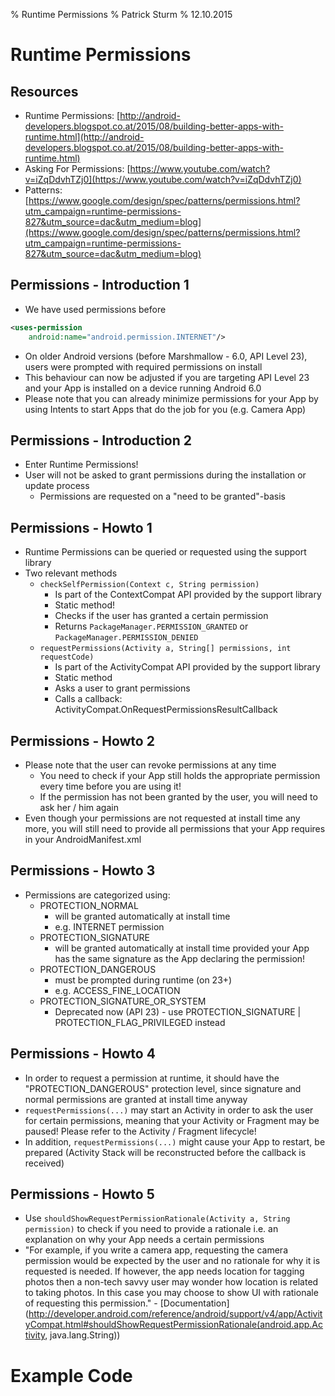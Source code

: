 % Runtime Permissions
% Patrick Sturm
% 12.10.2015

# Runtime Permissions

## Resources

* Runtime Permissions: [http://android-developers.blogspot.co.at/2015/08/building-better-apps-with-runtime.html](http://android-developers.blogspot.co.at/2015/08/building-better-apps-with-runtime.html)
* Asking For Permissions: [https://www.youtube.com/watch?v=iZqDdvhTZj0](https://www.youtube.com/watch?v=iZqDdvhTZj0)
* Patterns: [https://www.google.com/design/spec/patterns/permissions.html?utm_campaign=runtime-permissions-827&utm_source=dac&utm_medium=blog](https://www.google.com/design/spec/patterns/permissions.html?utm_campaign=runtime-permissions-827&utm_source=dac&utm_medium=blog)

## Permissions - Introduction 1

* We have used permissions before
```xml
<uses-permission 
	android:name="android.permission.INTERNET"/>
```
* On older Android versions (before Marshmallow - 6.0, API Level 23), users were prompted with required permissions on install
* This behaviour can now be adjusted if you are targeting API Level 23 and your App is installed on a device running Android 6.0
* Please note that you can already minimize permissions for your App by using Intents to start Apps that do the job for you (e.g. Camera App)

## Permissions - Introduction 2

* Enter Runtime Permissions!
* User will not be asked to grant permissions during the installation or update process
	* Permissions are requested on a "need to be granted"-basis

## Permissions - Howto 1

* Runtime Permissions can be queried or requested using the support library
* Two relevant methods
	* ```checkSelfPermission(Context c, String permission)```
		* Is part of the ContextCompat API provided by the support library
		* Static method!
		* Checks if the user has granted a certain permission
		* Returns ```PackageManager.PERMISSION_GRANTED``` or ```PackageManager.PERMISSION_DENIED```
	* ```requestPermissions(Activity a, String[] permissions, int requestCode)```
		* Is part of the ActivityCompat API provided by the support library
		* Static method
		* Asks a user to grant permissions
		* Calls a callback: ActivityCompat.OnRequestPermissionsResultCallback

## Permissions - Howto 2

* Please note that the user can revoke permissions at any time
	* You need to check if your App still holds the appropriate permission every time before you are using it!
	* If the permission has not been granted by the user, you will need to ask her / him again
* Even though your permissions are not requested at install time any more, you will still need to provide all permissions that your App requires in your AndroidManifest.xml

## Permissions - Howto 3

* Permissions are categorized using:
	* PROTECTION_NORMAL
		* will be granted automatically at install time
		* e.g. INTERNET permission
	* PROTECTION_SIGNATURE
		* will be granted automatically at install time provided your App has the same signature as the App declaring the permission!
	* PROTECTION_DANGEROUS
		* must be prompted during runtime (on 23+)
		* e.g. ACCESS_FINE_LOCATION
	* PROTECTION_SIGNATURE_OR_SYSTEM
		* Deprecated now (API 23) - use PROTECTION_SIGNATURE | PROTECTION_FLAG_PRIVILEGED instead

## Permissions - Howto 4

* In order to request a permission at runtime, it should have the "PROTECTION_DANGEROUS" protection level, since signature and normal permissions are granted at install time anyway
* ```requestPermissions(...)``` may start an Activity in order to ask the user for certain permissions, meaning that your Activity or Fragment may be paused! Please refer to the Activity / Fragment lifecycle!
* In addition, ```requestPermissions(...)``` might cause your App to restart, be prepared (Activity Stack will be reconstructed before the callback is received)

## Permissions - Howto 5

* Use ```shouldShowRequestPermissionRationale(Activity a, String permission)``` to check if you need to provide a rationale i.e. an explanation on why your App needs a certain permissions
* "For example, if you write a camera app, requesting the camera permission would be expected by the user and no rationale for why it is requested is needed. If however, the app needs location for tagging photos then a non-tech savvy user may wonder how location is related to taking photos. In this case you may choose to show UI with rationale of requesting this permission." - [Documentation](http://developer.android.com/reference/android/support/v4/app/ActivityCompat.html#shouldShowRequestPermissionRationale(android.app.Activity, java.lang.String))

# Example Code



